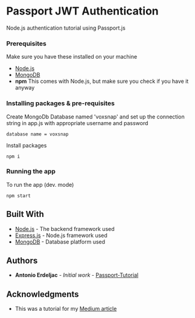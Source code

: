 # Passport JWT Authentication

Node.js authentication tutorial using Passport.js

### Prerequisites

Make sure you have these installed on your machine

* [Node.js](https://nodejs.org/en/download/)
* [MongoDB](https://www.mongodb.com)
* **npm** This comes with Node.js, but make sure you check if you have it anyway

### Installing packages & pre-requisites

Create MongoDb Database named 'voxsnap' and set up the connection string in app.js with appropriate username and password

```
database name = voxsnap
```


Install packages

```
npm i
```

### Running the app

To run the app (dev. mode)

```
npm start
```

## Built With

* [Node.js](https://nodejs.org) - The backend framework used
* [Express.js](https://github.com/expressjs/express) - Node.js framework used
* [MongoDB](https://www.mongodb.com/) - Database platform used


## Authors

* **Antonio Erdeljac** - *Initial work* - [Passport-Tutorial](https://github.com/AntonioErdeljac/Blog-Tutorial)

## Acknowledgments

* This was a tutorial for my [Medium article](https://medium.com/p/4a56ed18e81e)
